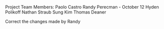 Project Team Members:
Paolo Castro
Randy Perecman - October 12
Hyden Polikoff
Nathan Straub
Sung Kim
Thomas Deaner

Correct the changes made by Randy
